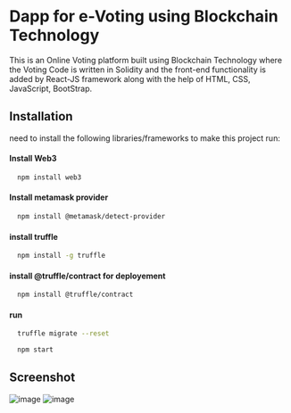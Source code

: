 
# Dapp for e-Voting using Blockchain Technology

This is an Online Voting platform built using Blockchain Technology where the Voting Code is written in Solidity and the front-end functionality is added by React-JS framework along with the help of  HTML, CSS, JavaScript, BootStrap.


## Installation

need to install the following libraries/frameworks to make this project run:

#### Install Web3
```bash
  npm install web3
```
#### Install metamask provider
```bash
  npm install @metamask/detect-provider
```
#### install truffle
```bash
  npm install -g truffle
```
#### install @truffle/contract for deployement 
```bash
  npm install @truffle/contract
```
#### run 
```bash
  truffle migrate --reset
```
```bash
  npm start
```
## Screenshot
![image](https://user-images.githubusercontent.com/75152108/169276122-c10260a4-c3dd-435b-ac1c-2ae9f72d7442.png)
![image](https://user-images.githubusercontent.com/75152108/169276252-baa51945-7a78-463c-94dd-653b45b5377c.png)

